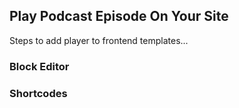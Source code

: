 ## Play Podcast Episode On Your Site

Steps to add player to frontend templates...

### Block Editor

### Shortcodes
